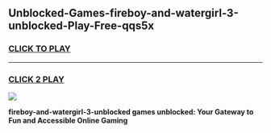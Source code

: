 
## Unblocked-Games-fireboy-and-watergirl-3-unblocked-Play-Free-qqs5x
<h3>
<a href="https://premium76.site?title=fireboy-and-watergirl-3-unblocked&ref=18A1">CLICK TO PLAY</a></h3>
<hr>

<h3>
<a href="https://premium76.site?title=fireboy-and-watergirl-3-unblocked&ref=18A1">CLICK 2 PLAY</a>
  
</h3>

<a href="https://premium76.site?title=fireboy-and-watergirl-3-unblocked&ref=18A1"><img src="https://clearcache.store/games.png"></a>


**fireboy-and-watergirl-3-unblocked games unblocked: Your Gateway to Fun and Accessible Online Gaming**
